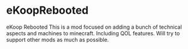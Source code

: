 # eKoopRebooted
eKoop Rebooted
This is a mod focused on adding a bunch of technical aspects and machines to minecraft. Including QOL features. Will try to support
other mods as much as possible.
